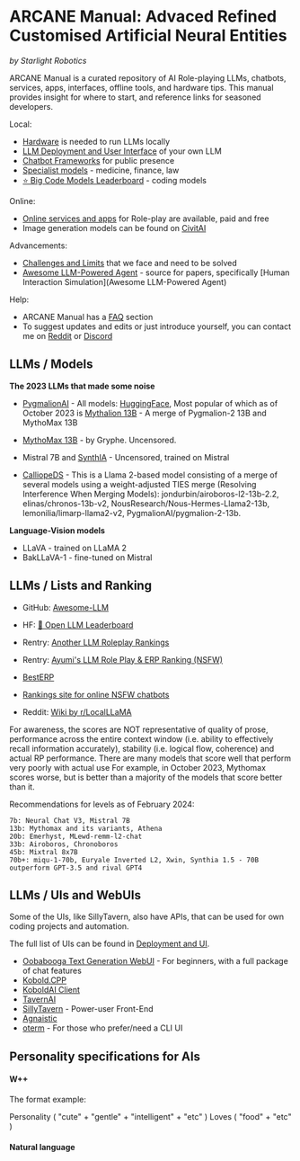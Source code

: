 # ARCANE Manual: Advaced Refined Customised Artificial Neural Entities

*by Starlight Robotics*

ARCANE Manual is a curated repository of AI Role-playing LLMs, chatbots, services, apps, interfaces, offline tools, and hardware tips. This manual provides insight for where to start, and reference links for seasoned developers.

Local:
* [Hardware](hardware.md) is needed to run LLMs locally
* [LLM Deployment and User Interface](deployment-and-ui.md) of your own LLM
* [Chatbot Frameworks](chatbot-frameworks.md) for public presence
* [Specialist models](specialist-models.md) - medicine, finance, law
* [⭐ Big Code Models Leaderboard](https://huggingface.co/spaces/bigcode/bigcode-models-leaderboard) - coding models

Online:
* [Online services and apps](online-services.md) for Role-play are available, paid and free
* Image generation models can be found on [CivitAI](https://civitai.com/)

Advancements:
* [Challenges and Limits](challenges.md) that we face and need to be solved
* [Awesome LLM-Powered Agent](https://github.com/hyp1231/awesome-llm-powered-agent#human-interaction-simulation) - source for papers, specifically [Human Interaction Simulation](Awesome LLM-Powered Agent)

Help:
* ARCANE Manual has a [FAQ](faq.md) section
* To suggest updates and edits or just introduce yourself, you can contact me on [Reddit](https://www.reddit.com/r/starlightrobotics/) or [Discord](https://discord.gg/zarD7dweKz)

## LLMs / Models

**The 2023 LLMs that made some noise**

* [PygmalionAI](https://github.com/PygmalionAI) - 
All models: [HuggingFace](https://huggingface.co/PygmalionAI), Most popular of which as of October 2023 is [Mythalion 13B](https://huggingface.co/PygmalionAI/mythalion-13b) - A merge of Pygmalion-2 13B and MythoMax 13B

* [MythoMax 13B](https://huggingface.co/Gryphe/MythoMax-L2-13b) - by Gryphe. Uncensored.

* Mistral 7B and [SynthIA](https://huggingface.co/TheBloke/Synthia-7B-v1.3-GGUF) - Uncensored, trained on Mistral

* [CalliopeDS](https://huggingface.co/Doctor-Shotgun/CalliopeDS-L2-13B) - This is a Llama 2-based model consisting of a merge of several models using a weight-adjusted TIES merge (Resolving Interference When Merging Models): jondurbin/airoboros-l2-13b-2.2, elinas/chronos-13b-v2, NousResearch/Nous-Hermes-Llama2-13b, lemonilia/limarp-llama2-v2,   PygmalionAI/pygmalion-2-13b.

**Language-Vision models**

* LLaVA - trained on LLaMA 2
* BakLLaVA-1 - fine-tuned on Mistral


## LLMs / Lists and Ranking

* GitHub: [Awesome-LLM](https://github.com/Hannibal046/Awesome-LLM)

* HF: [🤗 Open LLM Leaderboard](https://huggingface.co/spaces/HuggingFaceH4/open_llm_leaderboard)
* Rentry: [Another LLM Roleplay Rankings](https://rentry.co/ALLMRR)
* Rentry: [Ayumi's LLM Role Play & ERP Ranking (NSFW)](https://rentry.co/ayumi_erp_rating)
* [BestERP](https://besterp.ai/s/models)
* [Rankings site for online NSFW chatbots](https://nsfw-chatbot-rankings.web.app/#/)
* Reddit: [Wiki by r/LocalLLaMA](https://www.reddit.com/r/LocalLLaMA/wiki/models/)

For awareness, the scores are NOT representative of quality of prose, performance across the entire context window (i.e. ability to effectively recall information accurately), stability (i.e. logical flow, coherence) and actual RP performance. There are many models that score well that perform very poorly with actual use 
For example, in October 2023, Mythomax scores worse, but is better than a majority of the models that score better than it.

Recommendations for levels as of February 2024:

    7b: Neural Chat V3, Mistral 7B
    13b: Mythomax and its variants, Athena
    20b: Emerhyst, MLewd-remm-l2-chat
    33b: Airoboros, Chronoboros
    45b: Mixtral 8x7B
    70b+: miqu-1-70b, Euryale Inverted L2, Xwin, Synthia 1.5 - 70B outperform GPT-3.5 and rival GPT4


## LLMs / UIs and WebUIs

Some of the UIs, like SillyTavern, also have APIs, that can be used for own coding projects and automation.

The full list of UIs can be found in [Deployment and UI](deployment-and-ui.md).

- [Oobabooga Text Generation WebUI](https://github.com/oobabooga/text-generation-webui) - For beginners, with a full package of chat features
- [Kobold.CPP](https://github.com/LostRuins/koboldcpp)
- [KoboldAI Client](https://github.com/KoboldAI/KoboldAI-Client)
- [TavernAI](https://github.com/TavernAI/TavernAI)
- [SillyTavern](https://docs.sillytavern.app/) - Power-user Front-End
- [Agnaistic](https://agnai.chat/)
- [oterm](https://github.com/ggozad/oterm) - For those who prefer/need a CLI UI

## Personality specifications for AIs

#### W++
The format example:

Personality ( "cute" + "gentle" + "intelligent" + "etc" ) Loves ( "food" + "etc" ) 

#### Natural language

